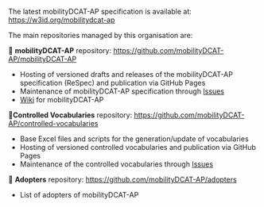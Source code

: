 The latest mobilityDCAT-AP specification is available at: https://w3id.org/mobilitydcat-ap

The main repositories managed by this organisation are:

📝 **mobilityDCAT-AP** repository: https://github.com/mobilityDCAT-AP/mobilityDCAT-AP 
  - Hosting of versioned drafts and releases of the mobilityDCAT-AP specification (ReSpec) and publication via GitHub Pages
  - Maintenance of mobilityDCAT-AP specification through [Issues](https://github.com/mobilityDCAT-AP/mobilityDCAT-AP/issues)
  - [Wiki](https://github.com/mobilityDCAT-AP/mobilityDCAT-AP/wiki) for mobilityDCAT-AP

📑**Controlled Vocabularies** repository: https://github.com/mobilityDCAT-AP/controlled-vocabularies 
- Base Excel files and scripts for the generation/update of vocabularies
- Hosting of versioned controlled vocabularies and publication via GitHub Pages
- Maintenance of the controlled vocabularies through [Issues](https://github.com/mobilityDCAT-AP/controlled-vocabularies/issues)

👥 **Adopters** repository: https://github.com/mobilityDCAT-AP/adopters
- List of adopters of mobilityDCAT-AP  

